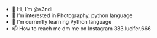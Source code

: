 - 👋 Hi, I’m @v3ndi
- 👀 I’m interested in Photography, python language 
- 🌱 I’m currently learning Python language 
- 📫 How to reach me dm me on Instagram 333.lucifer.666

<!---
v3ndi/v3ndi is a ✨ special ✨ repository because its `README.md` (this file) appears on your GitHub profile.
You can click the Preview link to take a look at your changes.
--->
